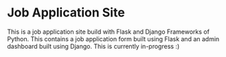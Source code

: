 # Job Application Site

This is a job application site build with Flask and Django Frameworks of Python. 
This contains a job application form built using Flask and an admin dashboard built using Django. 
This is currently in-progress :)

